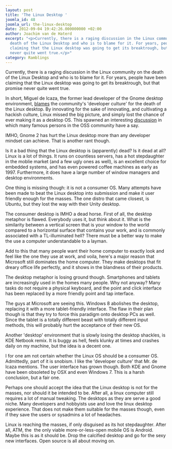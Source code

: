 ```yaml
---
layout: post
title: 'The Linux Desktop '
joomla_id: 48
joomla_url: the-linux-desktop
date: 2012-09-04 19:42:26.000000000 +02:00
author: Joachim van de Haterd
excerpt: "<p>Currently, there is a raging discussion in the Linux community on the
  death of the Linux Desktop and who is to blame for it. For years, people have been
  claiming that the Linux desktop was going to get its breaktrough, but that promise
  never quite went true.</p>"
category: Ramblings
---
```

<p>Currently, there is a raging discussion in the Linux community on the death of the Linux Desktop and who is to blame for it. For years, people have been claiming that the Linux desktop was going to get its breaktrough, but that promise never quite went true.</p>

<p>In short, Miguel de Icaza, the former lead developer of the Gnome desktop environment, <a href="http://tirania.org/blog/archive/2012/Aug-29.html" target="_blank">blames</a> the community's 'developer culture' for the death of the Linux desktop. By innovating for the sake of innovating, and cultivating a hackish culture, Linux missed the big picture, and simply lost the chance of ever making it as a desktop OS. This spawned an interesting <a href="https://plus.google.com/115250422803614415116/posts/hMT5kW8LKJk" target="_blank">discussion</a> in which many famous persons in the OSS community have a say.&nbsp;</p>
<p>IMHO, Gnome 2 has hurt the Linux desktop more than any developer mindset can achieve. That is another rant though.</p>
<p>Is it a bad thing that the Linux desktop is (apparently) dead? Is it dead at all? Linux is a lot of things. It runs on countless servers, has a hot stepdaughter in the moblie market (and a few ugly ones as well), is an excellent choice for embedded systems, and has even powered coffee machines as early as 1997. Furthermore, it does have a large number of window managers and desktop environments.</p>
<p>One thing is missing though: it is not a consumer OS. Many attempts have been made to beat the Linux desktop into submission and make it user friendly enough for the masses. The one distro that came closest, is Ubuntu, but they lost the way with their Unity desktop.&nbsp;</p>
<p>The consumer desktop is IMHO a dead horse. First of all, the desktop metaphor is flawed. Everybody uses it, but think about it. What is the similarity between a vertical screen that is your window to the world compared to a horizontal surface that contains your work, and is commonly associated with a TL-illuminated hell? There must be a better way to make the use a computer understandable to a layman.</p>
<p>Add to this that many people want their home computer to exactly look and feel like the one they use at work, and voila, here's a major reason that Microsoft still dominates the home computer. They make desktops that fit dreary office life perfectly, and it shows in the blandness of their products.</p>
<p>The desktop metaphor is losing ground though. Smartphones and tablets are increasingly used in the homes many people. Why not anyway? Many tasks do not require a physical keyboard, and the point and click interface has been replaced by a more friendly point and tap interface.&nbsp;</p>
<p>The guys at Microsoft are seeing this. Windows 8 abolishes the desktop, replacing it with a more tablet-friendly interface. The flaw in their plan though is that they try to force this paradigm onto desktop PCs as well. Since the tablet is a totally different beast with totally different input methods, this will probably hurt the acceptance of their new OS.</p>
<p>Another 'desktop' environment that is slowly losing the desktop shackles, is KDE Netbook remix. It is buggy as hell, feels klunky at times and crashes daily on my machine, but the idea is a decent one.&nbsp;</p>
<p>I for one am not certain whether the Linux OS should be a consumer OS. Admittedly, part of it is snobism. I like the 'developer culture' that Mr. de Icaza mentions. The user interface has grown though. Both KDE and Gnome have been obsoleted by OSX and even Windows 7. This is a harsh conclusion, but a fair one.&nbsp;</p>
<p>Perhaps one should accept the idea that the Linux desktop is not for the masses, nor should it be intended to be. After all, a linux computer still requires a lot of manual tweaking. The desktops as they are serve a good niche. Many developers and hobbyists use and love the linux desktop experience. That does not make them suitable for the masses though, even if they save the users or sysadmins a lot of headaches.</p>
<p>Linux is reaching the masses, if only disguised as its hot stepdaughter. After all, ATM, the&nbsp; the only viable more-or-less-open mobile OS is Android. Maybe this is as it should be. Drop the calcified desktop and go for the sexy new interfaces. Open source is all about moving on.</p>
